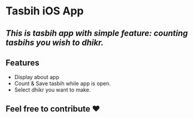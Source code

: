 # Tasbih iOS App

## _This is tasbih app with simple feature: counting tasbihs you wish to dhikr._



## Features
- Display about app
- Count & Save tasbih while app is open.
- Select dhikr you want to make.


## Feel free to contribute ❤️
